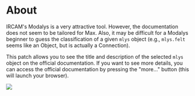 # About

IRCAM's Modalys is a very attractive tool. However, the documentation does not seem to be tailored for Max. Also, it may be difficult for a Modalys beginner to guess the classification of a given `mlys` object (e.g., `mlys.felt` seems like an Object, but is actually a Connection). 

This patch allows you to see the title and description of the selected `mlys` object on the official documentation. If you want to see more details, you can access the official documentation by pressing the "more..." button (this will launch your browser).

![](https://github.com/xinisnot/Modalys-document-viewer/assets/69862767/fde516a8-3c01-4949-bcc9-a8028fb11169)